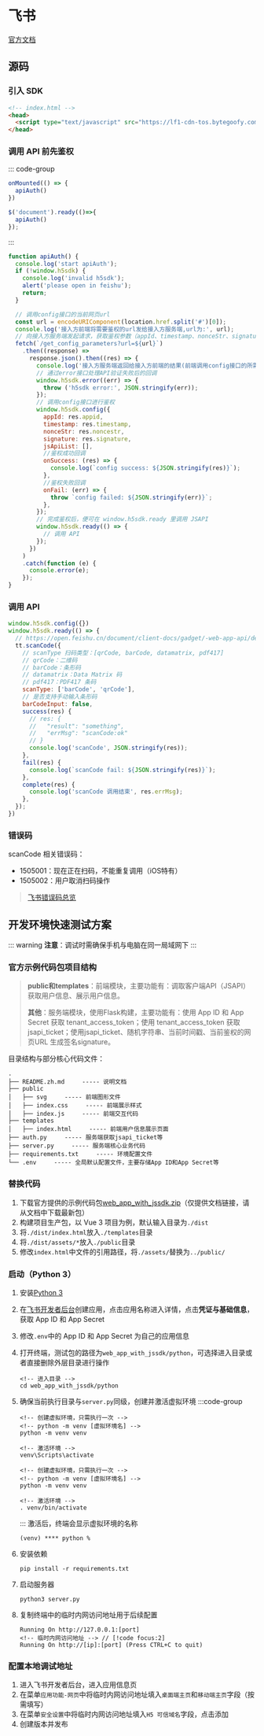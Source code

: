 # 飞书

[官方文档](https://open.feishu.cn/document/client-docs/h5/)

## 源码

### 引入 SDK


```html
<!-- index.html -->
<head>
  <script type="text/javascript" src="https://lf1-cdn-tos.bytegoofy.com/goofy/ee/lark/h5jssdk/lark/js_sdk/h5-js-sdk-1.5.11.js"></script>
</head>
```

### 调用 API 前先鉴权

::: code-group

```js [vue 3]
onMounted(() => {
  apiAuth()
})
```

```js [官方示例 - jquery]
$('document').ready(()=>{
  apiAuth()
});
```

:::

```js
function apiAuth() {
  console.log('start apiAuth');
  if (!window.h5sdk) {
    console.log('invalid h5sdk');
    alert('please open in feishu');
    return;
  }

  // 调用config接口的当前网页url
  const url = encodeURIComponent(location.href.split('#')[0]);
  console.log('接入方前端将需要鉴权的url发给接入方服务端,url为:', url);
  // 向接入方服务端发起请求，获取鉴权参数（appId、timestamp、nonceStr、signature）
  fetch(`/get_config_parameters?url=${url}`)
    .then((response) =>
      response.json().then((res) => {
        console.log('接入方服务端返回给接入方前端的结果(前端调用config接口的所需参数):', res);
        // 通过error接口处理API验证失败后的回调
        window.h5sdk.error((err) => {
          throw ('h5sdk error:', JSON.stringify(err));
        });
        // 调用config接口进行鉴权
        window.h5sdk.config({
          appId: res.appid,
          timestamp: res.timestamp,
          nonceStr: res.noncestr,
          signature: res.signature,
          jsApiList: [],
          //鉴权成功回调
          onSuccess: (res) => {
            console.log(`config success: ${JSON.stringify(res)}`);
          },
          //鉴权失败回调
          onFail: (err) => {
            throw `config failed: ${JSON.stringify(err)}`;
          },
        });
        // 完成鉴权后，便可在 window.h5sdk.ready 里调用 JSAPI
        window.h5sdk.ready(() => {
          // 调用 API
        });
      })
    )
    .catch(function (e) {
      console.error(e);
    });
}
```

### 调用 API

```js
window.h5sdk.config({})
window.h5sdk.ready(() => {
  // https://open.feishu.cn/document/client-docs/gadget/-web-app-api/device/scan-code/scancode
  tt.scanCode({
    // scanType 扫码类型：[qrCode, barCode, datamatrix, pdf417]
    // qrCode：二维码
    // barCode：条形码
    // datamatrix：Data Matrix 码
    // pdf417：PDF417 条码
    scanType: ['barCode', 'qrCode'],
    // 是否支持手动输入条形码
    barCodeInput: false,
    success(res) {
      // res: {
      //   "result": "something",
      //   "errMsg": "scanCode:ok"
      // }
      console.log('scanCode', JSON.stringify(res));
    },
    fail(res) {
      console.log(`scanCode fail: ${JSON.stringify(res)}`);
    },
    complete(res) {
      console.log('scanCode 调用结束', res.errMsg);
    },
  });
})
```

### 错误码

scanCode 相关错误码：

- 1505001：现在正在扫码，不能重复调用（iOS特有）
- 1505002：用户取消扫码操作

> [飞书错误码总览](https://open.feishu.cn/document/uYjL24iN/uAjMuAjMuAjM/errno)

## 开发环境快速测试方案

::: warning
**注意**：调试时需确保手机与电脑在同一局域网下
:::

### 官方示例代码包项目结构

> **public和templates**：前端模块，主要功能有：调取客户端API（JSAPI）获取用户信息、展示用户信息。
>
> **其他**：服务端模块，使用Flask构建，主要功能有：使用 App ID 和 App Secret 获取 tenant_access_token；使用 tenant_access_token 获取 jsapi_ticket；使用jsapi_ticket、随机字符串、当前时间戳、当前鉴权的网页URL 生成签名signature。

目录结构与部分核心代码文件：

```text
.
├── README.zh.md     ----- 说明文档
├── public
│   ├── svg     ----- 前端图形文件
│   ├── index.css     ----- 前端展示样式
│   ├── index.js     ----- 前端交互代码
├── templates
│   ├── index.html     ----- 前端用户信息展示页面
├── auth.py     ----- 服务端获取jsapi_ticket等
├── server.py     ----- 服务端核心业务代码
├── requirements.txt     ----- 环境配置文件
└── .env     ----- 全局默认配置文件，主要存储App ID和App Secret等
```

### 替换代码

1. 下载官方提供的示例代码包[web_app_with_jssdk.zip](https://open.feishu.cn/document/client-docs/h5/)（仅提供文档链接，请从文档中下载最新包）
2. 构建项目生产包，以 Vue 3 项目为例，默认输入目录为`./dist`
3. 将`./dist/index.html`放入`./templates`目录
4. 将`./dist/assets/*`放入`./public`目录
5. 修改`index.html`中文件的引用路径，将`./assets/`替换为`../public/`

### 启动（Python 3）

1. 安装[Python 3](https://www.python.org/)
2. 在[飞书开发者后台](https://open.feishu.cn/app/)创建应用，点击应用名称进入详情，点击**凭证与基础信息**，获取 App ID 和 App Secret
3. 修改`.env`中的 App ID 和 App Secret 为自己的应用信息
4. 打开终端，测试包的路径为`web_app_with_jssdk/python`，可选择进入目录或者直接删除外层目录进行操作

   ```commandline
   <!-- 进入目录 -->
   cd web_app_with_jssdk/python
   ```

5. 确保当前执行目录与`server.py`同级，创建并激活虚拟环境
   :::code-group

   ```commandline [windows]
   <!-- 创建虚拟环境，只需执行一次 -->
   <!-- python -m venv [虚拟环境名] -->
   python -m venv venv
   
   <!-- 激活环境 -->
   venv\Scripts\activate
   ```

   ```commandline [mac/linux]
   <!-- 创建虚拟环境，只需执行一次 -->
   <!-- python -m venv [虚拟环境名] -->
   python -m venv venv
   
   <!-- 激活环境 -->
   . venv/bin/activate
   ```

   :::
   激活后，终端会显示虚拟环境的名称

   ```commandline
   (venv) **** python %
   ```

6. 安装依赖

   ```commandline
   pip install -r requirements.txt
   ```

7. 启动服务器

   ```commandline
   python3 server.py
   ```

8. 复制终端中的临时内网访问地址用于后续配置

   ```commandline{3}
   Running On http://127.0.0.1:[port]
   <!-- 临时内网访问地址 --> // [!code focus:2]
   Running On http://[ip]:[port] (Press CTRL+C to quit)
   ```

### 配置本地调试地址

1. 进入飞书开发者后台，进入应用信息页
2. 在菜单`应用功能-网页`中将临时内网访问地址填入`桌面端主页`和`移动端主页`字段（按需填写）
3. 在菜单`安全设置`中将临时内网访问地址填入`H5 可信域名`字段，点击添加
4. 创建版本并发布

